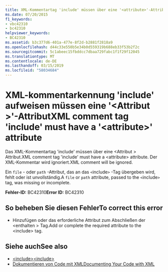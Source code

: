```yaml
---
title: XML-Kommentartag 'include' müssen über eine '<attribute>'-Attribut
ms.date: 07/20/2015
f1_keywords:
- vbc42310
- bc42310
helpviewer_keywords:
- BC42310
ms.assetid: b3c377d6-401a-477e-8f2d-b2881f2818a9
ms.openlocfilehash: d44c33e550b5e34b0d559319b688eb33f53b2f2c
ms.sourcegitcommit: 5c1abeec15fbddcc7dbaa729fabc1f1f29f12045
ms.translationtype: MT
ms.contentlocale: de-DE
ms.lasthandoff: 03/15/2019
ms.locfileid: "58034684"
---
```

# <a name="xml-comment-tag-include-must-have-a-attribute-attribute"></a><span data-ttu-id="d2107-102">XML-kommentarkennung 'include' aufweisen müssen eine '\<Attribut >'-Attribut</span><span class="sxs-lookup"><span data-stu-id="d2107-102">XML comment tag 'include' must have a '\<attribute>' attribute</span></span>
<span data-ttu-id="d2107-103">Das XML-Kommentartag 'include' müssen über eine \<Attribut > Attribut.</span><span class="sxs-lookup"><span data-stu-id="d2107-103">XML comment tag 'include' must have a \<attribute> attribute.</span></span> <span data-ttu-id="d2107-104">Der XML-Kommentar wird ignoriert.</span><span class="sxs-lookup"><span data-stu-id="d2107-104">XML comment will be ignored.</span></span>  
  
 <span data-ttu-id="d2107-105">Ein `file` - oder `path` -Attribut, das an das `<`include`>` -Tag übergeben wird, fehlt oder ist unvollständig.</span><span class="sxs-lookup"><span data-stu-id="d2107-105">A `file` or `path` attribute, passed to the `<`include`>` tag, was missing or incomplete.</span></span>  
  
 <span data-ttu-id="d2107-106">**Fehler-ID:** BC42310</span><span class="sxs-lookup"><span data-stu-id="d2107-106">**Error ID:** BC42310</span></span>  
  
## <a name="to-correct-this-error"></a><span data-ttu-id="d2107-107">So beheben Sie diesen Fehler</span><span class="sxs-lookup"><span data-stu-id="d2107-107">To correct this error</span></span>  
  
-   <span data-ttu-id="d2107-108">Hinzufügen oder das erforderliche Attribut zum Abschließen der \<enthalten > Tag.</span><span class="sxs-lookup"><span data-stu-id="d2107-108">Add or complete the required attribute to the \<include> tag.</span></span>  
  
## <a name="see-also"></a><span data-ttu-id="d2107-109">Siehe auch</span><span class="sxs-lookup"><span data-stu-id="d2107-109">See also</span></span>

- [<span data-ttu-id="d2107-110">\<include></span><span class="sxs-lookup"><span data-stu-id="d2107-110">\<include></span></span>](../../visual-basic/language-reference/xmldoc/include.md)
- [<span data-ttu-id="d2107-111">Dokumentieren von Code mit XML</span><span class="sxs-lookup"><span data-stu-id="d2107-111">Documenting Your Code with XML</span></span>](../../visual-basic/programming-guide/program-structure/documenting-your-code-with-xml.md)
